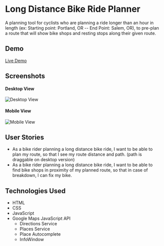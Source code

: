 # Long Distance Bike Ride Planner
A planning tool for cyclists who are planning a ride longer than an hour in length (ex: Starting point: Portland, OR  -- End Point: Salem, OR), to pre-plan a route that will show bike shops and resting stops along their given route. 

## Demo
[Live Demo](https://sanvean74.github.io/api-capstone)

## Screenshots
#### Desktop View
![Desktop View](https://i.imgur.com/QQlX53a.jpg)

#### Mobile View
![Mobile View](https://i.imgur.com/a4BCXjk.png)

## User Stories
* As a bike rider planning a long distance bike ride, I want to be able to plan my route, so that I see my route distance and path. (path is draggable on desktop version)
* As a bike rider planning a long distance bike ride, I want to be able to find bike shops in proximity of my planned route, so that in case of breakdown, I can fix my bike.

## Technologies Used
* HTML
* CSS
* JavaScript
* Google Maps JavaScript API
    * Directions Service
    * Places Service
    * Place Autocomplete
    * InfoWindow
